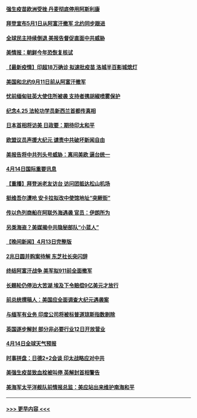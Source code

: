 #### [强生疫苗欧洲受挫 丹麦彻底停用阿斯利康](../pages/prog202/a103096295.md?t=04150702) 
#### [拜登宣布5月1日从阿富汗撤军 北约同步跟进](../pages/prog202/a103096308.md?t=04150702) 
#### [全球民主持续倒退 美报告督促直面中共威胁](../pages/prog202/a103096299.md?t=04150702) 
#### [美情报：朝鲜今年恐恢复核试](../pages/prog202/a103096222.md?t=04150702) 
#### [【最新疫情】印超18万确诊 拟速批疫苗 洛城半百影城熄灯](../pages/prog202/a103096127.md?t=04150702) 
#### [美国和北约9月11日前从阿富汗撤军](../pages/prog202/a103096099.md?t=04150702) 
#### [忧前缅甸驻英大使住所被袭 支持者携胡椒喷雾保护](../pages/prog202/a103095979.md?t=04150702) 
#### [纪念4.25 法轮功学员新西兰首都传真相](../pages/prog202/a103096071.md?t=04150702) 
#### [日本首相将访美 日政要：期待印太和平](../pages/prog202/a103096039.md?t=04150702) 
#### [欧盟议员声援大纪元 谴责中共破坏新闻自由](../pages/prog202/a103096016.md?t=04150702) 
#### [美报告将中共列头号威胁：离间美欧 逼台统一](../pages/prog202/a103095875.md?t=04150702) 
#### [4月14日国际重要讯息](../pages/prog202/a103095817.md?t=04150702) 
#### [【重播】拜登派老友访台 访问团抵达松山机场](../pages/prog202/a103095812.md?t=04150702) 
#### [挺维吾尔遭呛 安卡拉拟改中使馆地址“突厥街”](../pages/prog202/a103095720.md?t=04150702) 
#### [传以色列商船在阿联外海遇袭 官员：伊朗所为](../pages/prog202/a103095691.md?t=04150702) 
#### [另类海盗？美媒揭中共隐秘部队“小蓝人”](../pages/prog202/a103095637.md?t=04150702) 
#### [【晚间新闻】4月13日完整版](../pages/prog202/a103095664.md?t=04150702) 
#### [2兆日圆并购案待解 东芝社长突闪辞](../pages/prog202/a103095658.md?t=04150702) 
#### [终结阿富汗战争 美军拟911前全面撤军](../pages/prog202/a103095629.md?t=04150702) 
#### [长赐轮仍停泊大苦湖 埃及下令赔偿9亿美元才放行](../pages/prog202/a103095620.md?t=04150702) 
#### [前总统撰稿人：美国应全面调查大纪元遇袭案](../pages/prog202/a103095616.md?t=04150702) 
#### [与缅军有业务 印度公司将被标普道琼斯指数剔除](../pages/prog202/a103095170.md?t=04150702) 
#### [英国逐步解封 部分非必要行业12日开放营业](../pages/prog202/a103095466.md?t=04150702) 
#### [4月14日全球天气预报](../pages/prog202/a103095504.md?t=04150702) 
#### [时事拼盘：日德2+2会谈 印太战略应对中共](../pages/prog202/a103095501.md?t=04150702) 
#### [美强生疫苗致血栓被叫停 英解封首相警告](../pages/prog202/a103095510.md?t=04150702) 
#### [美海军太平洋舰队前情报总监：美应站出来维护南海和平](../pages/prog202/a103095484.md?t=04150702) 

----
#### [ >>> 更早内容 <<< ](../indexes/prog202-earlier.md)
